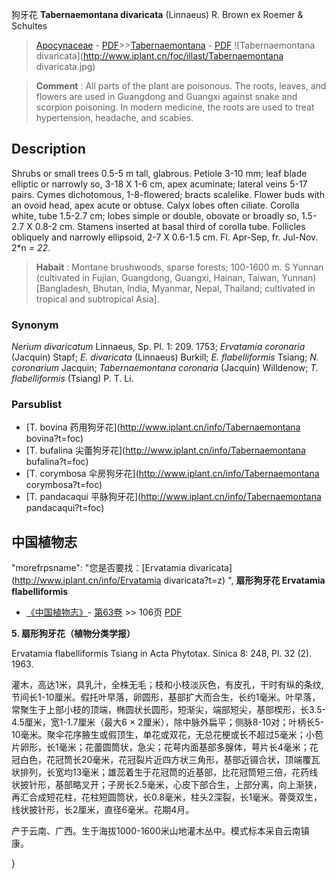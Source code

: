 狗牙花 **Tabernaemontana divaricata** (Linnaeus) R. Brown ex Roemer & Schultes

> [Apocynaceae](http://www.iplant.cn/info/Apocynaceae?t=foc) - [PDF](http://www.iplant.cn/foc/pdf/Apocynaceae.pdf)>>[Tabernaemontana](http://www.iplant.cn/info/Tabernaemontana?t=foc) - [PDF](http://www.iplant.cn/foc/pdf/Tabernaemontana.pdf)
![Tabernaemontana divaricata](http://www.iplant.cn/foc/illast/Tabernaemontana divaricata.jpg)

> **Comment** : 
> All parts of the plant are poisonous. The roots, leaves, and flowers are used in Guangdong and Guangxi against snake and scorpion poisoning. In modern medicine, the roots are used to treat hypertension, headache, and scabies.

## Description

Shrubs or small trees 0.5-5 m tall, glabrous. Petiole 3-10 mm; leaf blade elliptic or narrowly so, 3-18 X 1-6 cm, apex acuminate; lateral veins 5-17 pairs. Cymes dichotomous, 1-8-flowered; bracts scalelike. Flower buds with an ovoid head, apex acute or obtuse. Calyx lobes often ciliate. Corolla white, tube 1.5-2.7 cm; lobes simple or double, obovate or broadly so, 1.5-2.7 X 0.8-2 cm. Stamens inserted at basal third of corolla tube. Follicles obliquely and narrowly ellipsoid, 2-7 X 0.6-1.5 cm. Fl. Apr-Sep, fr. Jul-Nov. 2*n *= 22*.

> **Habait** : 
> Montane brushwoods, sparse forests; 100-1600 m. S Yunnan (cultivated in Fujian, Guangdong, Guangxi, Hainan, Taiwan, Yunnan) [Bangladesh, Bhutan, India, Myanmar, Nepal, Thailand; cultivated in tropical and subtropical Asia].

### Synonym
*Nerium divaricatum* Linnaeus, Sp. Pl. 1: 209. 1753; *Ervatamia coronaria* (Jacquin) Stapf; *E. divaricata* (Linnaeus) Burkill; *E. flabelliformis* Tsiang; *N. coronarium* Jacquin; *Tabernaemontana coronaria* (Jacquin) Willdenow; *T. flabelliformis* (Tsiang) P. T. Li.

### Parsublist

* [T.  bovina  药用狗牙花](http://www.iplant.cn/info/Tabernaemontana bovina?t=foc)
* [T.  bufalina  尖蕾狗牙花](http://www.iplant.cn/info/Tabernaemontana bufalina?t=foc)
* [T.  corymbosa  伞房狗牙花](http://www.iplant.cn/info/Tabernaemontana corymbosa?t=foc)
* [T.  pandacaqui  平脉狗牙花](http://www.iplant.cn/info/Tabernaemontana pandacaqui?t=foc)

## 中国植物志

  "morefrpsname": "您是否要找：<span class='spantxt'>[Ervatamia divaricata](http://www.iplant.cn/info/Ervatamia divaricata?t=z) ",
**扇形狗牙花 Ervatamia flabelliformis**

* [《中国植物志》](http://www.iplant.cn/frps)- [第63卷](http://www.iplant.cn/frps/vol/63) >> 106页 [PDF](http://www.iplant.cn/frps/pdf/63/106.pdf)

**5. 扇形狗牙花（植物分类学报）**

Ervatamia flabelliformis Tsiang in Acta Phytotax. Sinica 8: 248, Pl. 32 (2). 1963.

灌木，高达1米，具乳汁，全株无毛；枝和小枝淡灰色，有皮孔，干时有纵的条纹,节间长1-10厘米。假托叶早落，卵圆形，基部扩大而合生，长约1毫米。叶早落，常聚生于上部小枝的顶端，椭圆状长圆形，短渐尖，端部短尖，基部楔形，长3.5-4.5厘米，宽1-1.7厘米（最大6 × 2厘米），除中脉外扁平；侧脉8-10对；叶柄长5-10毫米。聚伞花序腋生或假顶生，单花或双花，无总花梗或长不超过5毫米；小苞片卵形，长1毫米；花蕾圆筒状，急尖；花萼内面基部多腺体，萼片长4毫米；花冠白色，花冠筒长20毫米，花冠裂片近四方状三角形，基部近镊合状，顶端覆瓦状排列，长宽均13毫米；雄蕊着生于花冠筒的近基部，比花冠筒短三倍，花药线状披针形，基部略叉开；子房长2.5毫米，心皮下部合生，上部分离，向上渐狭，再汇合成短花柱，花柱短圆筒状，长0.8毫米，柱头2深裂，长1毫米。蓇葖双生，线状披针形，长2厘米，直径6毫米。花期4月。

产于云南、广西。生于海拔1000-1600米山地灌木丛中。模式标本采自云南镇康。

}